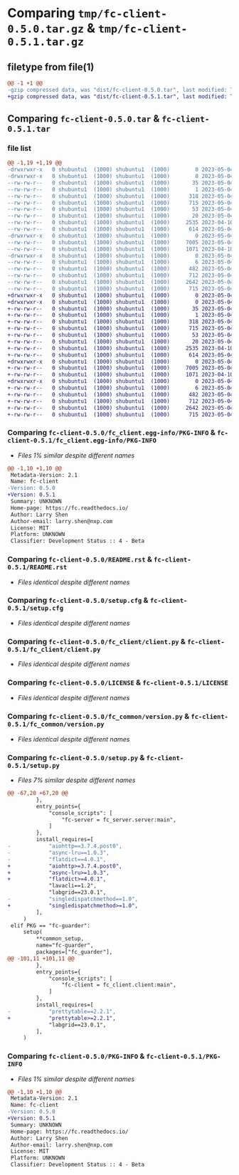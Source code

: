 # Comparing `tmp/fc-client-0.5.0.tar.gz` & `tmp/fc-client-0.5.1.tar.gz`

## filetype from file(1)

```diff
@@ -1 +1 @@
-gzip compressed data, was "dist/fc-client-0.5.0.tar", last modified: Thu May  4 03:24:11 2023, max compression
+gzip compressed data, was "dist/fc-client-0.5.1.tar", last modified: Thu May  4 06:09:39 2023, max compression
```

## Comparing `fc-client-0.5.0.tar` & `fc-client-0.5.1.tar`

### file list

```diff
@@ -1,19 +1,19 @@
-drwxrwxr-x   0 shubuntu1  (1000) shubuntu1  (1000)        0 2023-05-04 03:24:11.000000 fc-client-0.5.0/
-drwxrwxr-x   0 shubuntu1  (1000) shubuntu1  (1000)        0 2023-05-04 03:24:11.000000 fc-client-0.5.0/fc_client.egg-info/
--rw-rw-r--   0 shubuntu1  (1000) shubuntu1  (1000)       35 2023-05-04 03:24:11.000000 fc-client-0.5.0/fc_client.egg-info/requires.txt
--rw-rw-r--   0 shubuntu1  (1000) shubuntu1  (1000)        1 2023-05-04 03:24:11.000000 fc-client-0.5.0/fc_client.egg-info/dependency_links.txt
--rw-rw-r--   0 shubuntu1  (1000) shubuntu1  (1000)      318 2023-05-04 03:24:11.000000 fc-client-0.5.0/fc_client.egg-info/SOURCES.txt
--rw-rw-r--   0 shubuntu1  (1000) shubuntu1  (1000)      715 2023-05-04 03:24:11.000000 fc-client-0.5.0/fc_client.egg-info/PKG-INFO
--rw-rw-r--   0 shubuntu1  (1000) shubuntu1  (1000)       53 2023-05-04 03:24:11.000000 fc-client-0.5.0/fc_client.egg-info/entry_points.txt
--rw-rw-r--   0 shubuntu1  (1000) shubuntu1  (1000)       20 2023-05-04 03:24:11.000000 fc-client-0.5.0/fc_client.egg-info/top_level.txt
--rw-rw-r--   0 shubuntu1  (1000) shubuntu1  (1000)     2535 2023-04-10 02:26:18.000000 fc-client-0.5.0/README.rst
--rw-rw-r--   0 shubuntu1  (1000) shubuntu1  (1000)      614 2023-05-04 03:24:11.000000 fc-client-0.5.0/setup.cfg
-drwxrwxr-x   0 shubuntu1  (1000) shubuntu1  (1000)        0 2023-05-04 03:24:11.000000 fc-client-0.5.0/fc_client/
--rw-rw-r--   0 shubuntu1  (1000) shubuntu1  (1000)     7005 2023-05-04 03:23:04.000000 fc-client-0.5.0/fc_client/client.py
--rw-rw-r--   0 shubuntu1  (1000) shubuntu1  (1000)     1071 2023-04-10 02:26:18.000000 fc-client-0.5.0/LICENSE
-drwxrwxr-x   0 shubuntu1  (1000) shubuntu1  (1000)        0 2023-05-04 03:24:11.000000 fc-client-0.5.0/fc_common/
--rw-rw-r--   0 shubuntu1  (1000) shubuntu1  (1000)        6 2023-05-04 03:23:04.000000 fc-client-0.5.0/fc_common/VERSION
--rw-rw-r--   0 shubuntu1  (1000) shubuntu1  (1000)      482 2023-05-04 03:23:04.000000 fc-client-0.5.0/fc_common/__init__.py
--rw-rw-r--   0 shubuntu1  (1000) shubuntu1  (1000)      712 2023-05-04 03:23:04.000000 fc-client-0.5.0/fc_common/version.py
--rw-rw-r--   0 shubuntu1  (1000) shubuntu1  (1000)     2642 2023-05-04 03:23:04.000000 fc-client-0.5.0/setup.py
--rw-rw-r--   0 shubuntu1  (1000) shubuntu1  (1000)      715 2023-05-04 03:24:11.000000 fc-client-0.5.0/PKG-INFO
+drwxrwxr-x   0 shubuntu1  (1000) shubuntu1  (1000)        0 2023-05-04 06:09:39.000000 fc-client-0.5.1/
+drwxrwxr-x   0 shubuntu1  (1000) shubuntu1  (1000)        0 2023-05-04 06:09:39.000000 fc-client-0.5.1/fc_client.egg-info/
+-rw-rw-r--   0 shubuntu1  (1000) shubuntu1  (1000)       35 2023-05-04 06:09:39.000000 fc-client-0.5.1/fc_client.egg-info/requires.txt
+-rw-rw-r--   0 shubuntu1  (1000) shubuntu1  (1000)        1 2023-05-04 06:09:39.000000 fc-client-0.5.1/fc_client.egg-info/dependency_links.txt
+-rw-rw-r--   0 shubuntu1  (1000) shubuntu1  (1000)      318 2023-05-04 06:09:39.000000 fc-client-0.5.1/fc_client.egg-info/SOURCES.txt
+-rw-rw-r--   0 shubuntu1  (1000) shubuntu1  (1000)      715 2023-05-04 06:09:39.000000 fc-client-0.5.1/fc_client.egg-info/PKG-INFO
+-rw-rw-r--   0 shubuntu1  (1000) shubuntu1  (1000)       53 2023-05-04 06:09:39.000000 fc-client-0.5.1/fc_client.egg-info/entry_points.txt
+-rw-rw-r--   0 shubuntu1  (1000) shubuntu1  (1000)       20 2023-05-04 06:09:39.000000 fc-client-0.5.1/fc_client.egg-info/top_level.txt
+-rw-rw-r--   0 shubuntu1  (1000) shubuntu1  (1000)     2535 2023-04-10 02:26:18.000000 fc-client-0.5.1/README.rst
+-rw-rw-r--   0 shubuntu1  (1000) shubuntu1  (1000)      614 2023-05-04 06:09:39.000000 fc-client-0.5.1/setup.cfg
+drwxrwxr-x   0 shubuntu1  (1000) shubuntu1  (1000)        0 2023-05-04 06:09:39.000000 fc-client-0.5.1/fc_client/
+-rw-rw-r--   0 shubuntu1  (1000) shubuntu1  (1000)     7005 2023-05-04 03:23:04.000000 fc-client-0.5.1/fc_client/client.py
+-rw-rw-r--   0 shubuntu1  (1000) shubuntu1  (1000)     1071 2023-04-10 02:26:18.000000 fc-client-0.5.1/LICENSE
+drwxrwxr-x   0 shubuntu1  (1000) shubuntu1  (1000)        0 2023-05-04 06:09:39.000000 fc-client-0.5.1/fc_common/
+-rw-rw-r--   0 shubuntu1  (1000) shubuntu1  (1000)        6 2023-05-04 06:09:15.000000 fc-client-0.5.1/fc_common/VERSION
+-rw-rw-r--   0 shubuntu1  (1000) shubuntu1  (1000)      482 2023-05-04 03:23:04.000000 fc-client-0.5.1/fc_common/__init__.py
+-rw-rw-r--   0 shubuntu1  (1000) shubuntu1  (1000)      712 2023-05-04 03:23:04.000000 fc-client-0.5.1/fc_common/version.py
+-rw-rw-r--   0 shubuntu1  (1000) shubuntu1  (1000)     2642 2023-05-04 06:09:15.000000 fc-client-0.5.1/setup.py
+-rw-rw-r--   0 shubuntu1  (1000) shubuntu1  (1000)      715 2023-05-04 06:09:39.000000 fc-client-0.5.1/PKG-INFO
```

### Comparing `fc-client-0.5.0/fc_client.egg-info/PKG-INFO` & `fc-client-0.5.1/fc_client.egg-info/PKG-INFO`

 * *Files 1% similar despite different names*

```diff
@@ -1,10 +1,10 @@
 Metadata-Version: 2.1
 Name: fc-client
-Version: 0.5.0
+Version: 0.5.1
 Summary: UNKNOWN
 Home-page: https://fc.readthedocs.io/
 Author: Larry Shen
 Author-email: larry.shen@nxp.com
 License: MIT
 Platform: UNKNOWN
 Classifier: Development Status :: 4 - Beta
```

### Comparing `fc-client-0.5.0/README.rst` & `fc-client-0.5.1/README.rst`

 * *Files identical despite different names*

### Comparing `fc-client-0.5.0/setup.cfg` & `fc-client-0.5.1/setup.cfg`

 * *Files identical despite different names*

### Comparing `fc-client-0.5.0/fc_client/client.py` & `fc-client-0.5.1/fc_client/client.py`

 * *Files identical despite different names*

### Comparing `fc-client-0.5.0/LICENSE` & `fc-client-0.5.1/LICENSE`

 * *Files identical despite different names*

### Comparing `fc-client-0.5.0/fc_common/version.py` & `fc-client-0.5.1/fc_common/version.py`

 * *Files identical despite different names*

### Comparing `fc-client-0.5.0/setup.py` & `fc-client-0.5.1/setup.py`

 * *Files 7% similar despite different names*

```diff
@@ -67,20 +67,20 @@
         },
         entry_points={
             "console_scripts": [
                 "fc-server = fc_server.server:main",
             ]
         },
         install_requires=[
-            "aiohttp==3.7.4.post0",
-            "async-lru==1.0.3",
-            "flatdict==4.0.1",
+            "aiohttp>=3.7.4.post0",
+            "async-lru>=1.0.3",
+            "flatdict>=4.0.1",
             "lavacli==1.2",
             "labgrid==23.0.1",
-            "singledispatchmethod==1.0",
+            "singledispatchmethod>=1.0",
         ],
     )
 elif PKG == "fc-guarder":
     setup(
         **common_setup,
         name="fc-guarder",
         packages=["fc_guarder"],
@@ -101,11 +101,11 @@
         },
         entry_points={
             "console_scripts": [
                 "fc-client = fc_client.client:main",
             ]
         },
         install_requires=[
-            "prettytable==2.2.1",
+            "prettytable>=2.2.1",
             "labgrid==23.0.1",
         ],
     )
```

### Comparing `fc-client-0.5.0/PKG-INFO` & `fc-client-0.5.1/PKG-INFO`

 * *Files 1% similar despite different names*

```diff
@@ -1,10 +1,10 @@
 Metadata-Version: 2.1
 Name: fc-client
-Version: 0.5.0
+Version: 0.5.1
 Summary: UNKNOWN
 Home-page: https://fc.readthedocs.io/
 Author: Larry Shen
 Author-email: larry.shen@nxp.com
 License: MIT
 Platform: UNKNOWN
 Classifier: Development Status :: 4 - Beta
```

